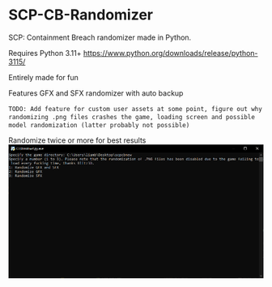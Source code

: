 # SCP-CB-Randomizer
SCP: Containment Breach randomizer made in Python.

Requires Python 3.11+ https://www.python.org/downloads/release/python-3115/

Entirely made for fun

Features GFX and SFX randomizer with auto backup

    TODO: Add feature for custom user assets at some point, figure out why randomizing .png files crashes the game, loading screen and possible model randomization (latter probably not possible)

Randomize twice or more for best results
![Screenshot](screenshot.png)
